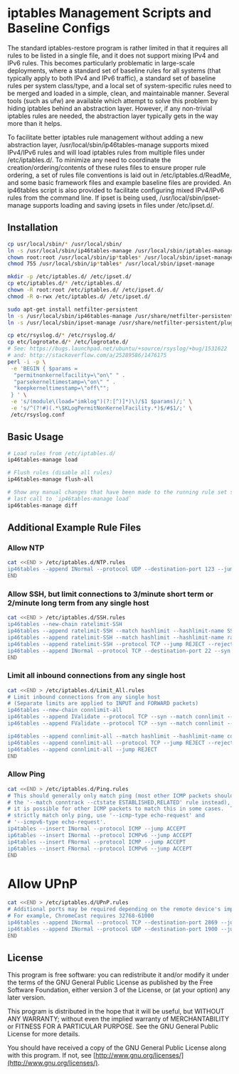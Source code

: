 # iptables Management Scripts and Baseline Configs

The standard iptables-restore program is rather limited in that it requires all rules to be listed in a single file, and it does not support mixing IPv4 and IPv6 rules.  This becomes particularly problematic in large-scale deployments, where a standard set of baseline rules for all systems (that typically apply to both IPv4 and IPv6 traffic), a standard set of baseline rules per system class/type, and a local set of system-specific rules need to be merged and loaded in a simple, clean, and maintainable manner.  Several tools (such as ufw) are available which attempt to solve this problem by hiding iptables behind an abstraction layer.  However, if any non-trivial iptables rules are needed, the abstraction layer typically gets in the way more than it helps.

To facilitate better iptables rule management without adding a new abstraction layer, /usr/local/sbin/ip46tables-manage supports mixed IPv4/IPv6 rules and will load iptables rules from multiple files under /etc/iptables.d/.  To minimize any need to coordinate the creation/ordering/contents of these rules files to ensure proper rule ordering, a set of rules file conventions is laid out in /etc/iptables.d/ReadMe, and some basic framework files and example baseline files are provided.  An ip46tables script is also provided to facilitate configuring mixed IPv4/IPv6 rules from the command line.  If ipset is being used, /usr/local/sbin/ipset-manage supports loading and saving ipsets in files under /etc/ipset.d/.

## Installation

```bash
cp usr/local/sbin/* /usr/local/sbin/
ln -s /usr/local/sbin/ip46tables-manage /usr/local/sbin/iptables-manage
chown root:root /usr/local/sbin/ip*tables* /usr/local/sbin/ipset-manage
chmod 755 /usr/local/sbin/ip*tables* /usr/local/sbin/ipset-manage

mkdir -p /etc/iptables.d/ /etc/ipset.d/
cp etc/iptables.d/* /etc/iptables.d/
chown -R root:root /etc/iptables.d/ /etc/ipset.d/
chmod -R o-rwx /etc/iptables.d/ /etc/ipset.d/

sudo apt-get install netfilter-persistent
ln -s /usr/local/sbin/ip46tables-manage /usr/share/netfilter-persistent/plugins.d/20-ip46tables-manage
ln -s /usr/local/sbin/ipset-manage /usr/share/netfilter-persistent/plugins.d/15-ipset-manage

cp etc/rsyslog.d/* /etc/rsyslog.d/
cp etc/logrotate.d/* /etc/logrotate.d/
# See: https://bugs.launchpad.net/ubuntu/+source/rsyslog/+bug/1531622
# and: http://stackoverflow.com/a/25289586/1476175
perl -i -p \
 -e 'BEGIN { $params =
  "permitnonkernelfacility=\"on\" " .
  "parsekerneltimestamp=\"on\" " .
  "keepkerneltimestamp=\"off\"";
 } ' \
 -e 's/(module\(load="imklog")(?:[^)]*)\)/$1 $params)/;' \
 -e 's/^(?!#)(.*\$KLogPermitNonKernelFacility.*)$/#$1/;' \
 /etc/rsyslog.conf
```

## Basic Usage

```bash
# Load rules from /etc/iptables.d/
ip46tables-manage load

# Flush rules (disable all rules)
ip46tables-manage flush-all

# Show any manual changes that have been made to the running rule set since the
# last call to `ip46tables-manage load`
ip46tables-manage diff
```

## Additional Example Rule Files

### Allow NTP
```bash
cat <<END > /etc/iptables.d/NTP.rules
ip46tables --append INormal --protocol UDP --destination-port 123 --jump ACCEPT
END
```

### Allow SSH, but limit connections to 3/minute short term or 2/minute long term from any single host
```bash
cat <<END > /etc/iptables.d/SSH.rules
ip46tables --new-chain ratelimit-SSH
ip46tables --append ratelimit-SSH --match hashlimit --hashlimit-name SSH --hashlimit-mode srcip --hashlimit-burst 3 --hashlimit-upto 2/m --jump ACCEPT
ip46tables --append ratelimit-SSH --match hashlimit --hashlimit-name ratelimit-SSH --hashlimit-mode srcip --hashlimit-burst 1 --hashlimit-upto 6/m --jump LOG --log-prefix 'iptables rl-SSH: '
ip46tables --append ratelimit-SSH --protocol TCP --jump REJECT --reject-with tcp-reset
ip46tables --append INormal --protocol TCP --destination-port 22 --syn --jump ratelimit-SSH
END
```

### Limit all inbound connections from any single host
```bash
cat <<END > /etc/iptables.d/Limit_All.rules
# Limit inbound connections from any single host
# (Separate limits are applied to INPUT and FORWARD packets)
ip46tables --new-chain connlimit-all
ip46tables --append IValidate --protocol TCP --syn --match connlimit --connlimit-above 100 --jump connlimit-all
ip46tables --append FValidate --protocol TCP --syn --match connlimit --connlimit-above 100 --jump connlimit-all

ip46tables --append connlimit-all --match hashlimit --hashlimit-name connlimit --hashlimit-mode srcip --hashlimit-burst 1 --hashlimit-upto 6/m --jump LOG --log-prefix 'iptables cl: '
ip46tables --append connlimit-all --protocol TCP --jump REJECT --reject-with tcp-reset
ip46tables --append connlimit-all --jump REJECT
END
```

### Allow Ping
```bash
cat <<END > /etc/iptables.d/Ping.rules
# This should generally only match ping (most other ICMP packets should match
# the '--match conntrack --ctstate ESTABLISHED,RELATED' rule instead), however
# it is possible for other ICMP packets to match this in some cases.  To
# strictly match only ping, use '--icmp-type echo-request' and
# '--icmpv6-type echo-request'.
ip4tables --insert INormal --protocol ICMP --jump ACCEPT
ip6tables --insert INormal --protocol ICMPv6 --jump ACCEPT
ip4tables --insert FNormal --protocol ICMP --jump ACCEPT
ip6tables --insert FNormal --protocol ICMPv6 --jump ACCEPT
END
```

# Allow UPnP
```bash
cat <<END > /etc/iptables.d/UPnP.rules
# Additional ports may be required depending on the remote device's implementation
# For example, ChromeCast requires 32768-61000
ip46tables --append INormal --protocol TCP --destination-port 2869 --jump ACCEPT
ip46tables --append INormal --protocol UDP --destination-port 1900 --jump ACCEPT
END
```

## License

This program is free software: you can redistribute it and/or modify
it under the terms of the GNU General Public License as published by
the Free Software Foundation, either version 3 of the License, or
(at your option) any later version.

This program is distributed in the hope that it will be useful,
but WITHOUT ANY WARRANTY; without even the implied warranty of
MERCHANTABILITY or FITNESS FOR A PARTICULAR PURPOSE.  See the
GNU General Public License for more details.

You should have received a copy of the GNU General Public License
along with this program.  If not, see [http://www.gnu.org/licenses/](http://www.gnu.org/licenses/).

